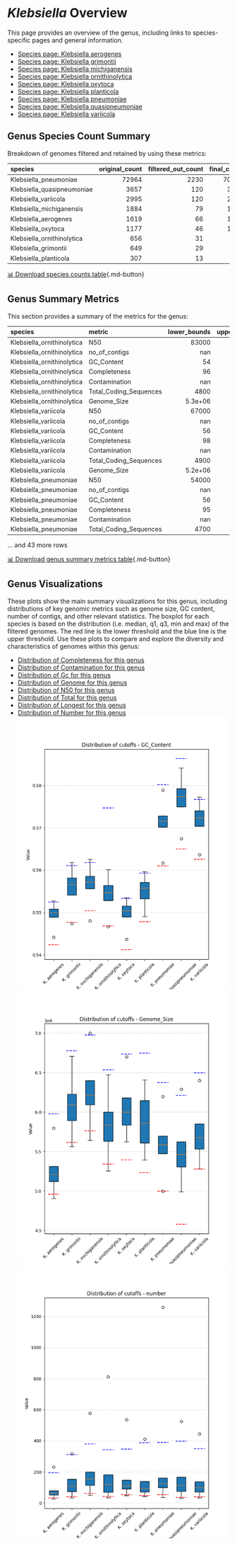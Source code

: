# *Klebsiella* Overview
This page provides an overview of the genus, including links to species-specific pages and general information.

- [Species page: Klebsiella aerogenes](Klebsiella_aerogenes/index.md)
- [Species page: Klebsiella grimontii](Klebsiella_grimontii/index.md)
- [Species page: Klebsiella michiganensis](Klebsiella_michiganensis/index.md)
- [Species page: Klebsiella ornithinolytica](Klebsiella_ornithinolytica/index.md)
- [Species page: Klebsiella oxytoca](Klebsiella_oxytoca/index.md)
- [Species page: Klebsiella planticola](Klebsiella_planticola/index.md)
- [Species page: Klebsiella pneumoniae](Klebsiella_pneumoniae/index.md)
- [Species page: Klebsiella quasipneumoniae](Klebsiella_quasipneumoniae/index.md)
- [Species page: Klebsiella variicola](Klebsiella_variicola/index.md)
## Genus Species Count Summary
Breakdown of genomes filtered and retained by using these metrics:

| species                    |   original_count |   filtered_out_count |   final_count |
|:---------------------------|-----------------:|---------------------:|--------------:|
| Klebsiella_pneumoniae      |            72964 |                 2230 |         70734 |
| Klebsiella_quasipneumoniae |             3657 |                  120 |          3537 |
| Klebsiella_variicola       |             2995 |                  120 |          2875 |
| Klebsiella_michiganensis   |             1884 |                   79 |          1805 |
| Klebsiella_aerogenes       |             1619 |                   66 |          1553 |
| Klebsiella_oxytoca         |             1177 |                   46 |          1131 |
| Klebsiella_ornithinolytica |              656 |                   31 |           625 |
| Klebsiella_grimontii       |              649 |                   29 |           620 |
| Klebsiella_planticola      |              307 |                   13 |           294 |


[📊 Download species counts table](species_counts.csv){.md-button}
## Genus Summary Metrics
This section provides a summary of the metrics for the genus:

| species                    | metric                 |   lower_bounds |   upper_bounds |
|:---------------------------|:-----------------------|---------------:|---------------:|
| Klebsiella_ornithinolytica | N50                    |    83000       |      nan       |
| Klebsiella_ornithinolytica | no_of_contigs          |      nan       |      350       |
| Klebsiella_ornithinolytica | GC_Content             |       54       |       58       |
| Klebsiella_ornithinolytica | Completeness           |       96       |      nan       |
| Klebsiella_ornithinolytica | Contamination          |      nan       |        4       |
| Klebsiella_ornithinolytica | Total_Coding_Sequences |     4800       |     6300       |
| Klebsiella_ornithinolytica | Genome_Size            |        5.3e+06 |        6.6e+06 |
| Klebsiella_variicola       | N50                    |    67000       |      nan       |
| Klebsiella_variicola       | no_of_contigs          |      nan       |      350       |
| Klebsiella_variicola       | GC_Content             |       56       |       58       |
| Klebsiella_variicola       | Completeness           |       98       |      nan       |
| Klebsiella_variicola       | Contamination          |      nan       |        3       |
| Klebsiella_variicola       | Total_Coding_Sequences |     4900       |     6500       |
| Klebsiella_variicola       | Genome_Size            |        5.2e+06 |        6.5e+06 |
| Klebsiella_pneumoniae      | N50                    |    54000       |      nan       |
| Klebsiella_pneumoniae      | no_of_contigs          |      nan       |      390       |
| Klebsiella_pneumoniae      | GC_Content             |       56       |       59       |
| Klebsiella_pneumoniae      | Completeness           |       95       |      nan       |
| Klebsiella_pneumoniae      | Contamination          |      nan       |        5       |
| Klebsiella_pneumoniae      | Total_Coding_Sequences |     4700       |     6500       |

... and 43 more rows


[📊 Download genus summary metrics table](genus_summary_metrics.csv){.md-button}
## Genus Visualizations
These plots show the main summary visualizations for this genus, including distributions of key genomic metrics such as genome size, GC content, number of contigs, and other relevant statistics. The boxplot for each species is based on the distribution (i.e. median, q1, q3, min and max) of the filtered genomes. The red line is the lower threshold and the blue line is the upper threshold. Use these plots to compare and explore the diversity and characteristics of genomes within this genus:

- [Distribution of Completeness for this genus](Completeness_Specific_boxplot_0.png)
- [Distribution of Contamination for this genus](Contamination_boxplot_0.png)
- [Distribution of Gc for this genus](GC_Content_boxplot_0.png)
- [Distribution of Genome for this genus](Genome_Size_boxplot_0.png)
- [Distribution of N50 for this genus](N50_boxplot_0.png)
- [Distribution of Total for this genus](Total_Coding_Sequences_boxplot_0.png)
- [Distribution of Longest for this genus](longest_boxplot_0.png)
- [Distribution of Number for this genus](number_boxplot_0.png)
![Distribution of Gc](GC_Content_boxplot_0.png)
![Distribution of Genome](Genome_Size_boxplot_0.png)
![Distribution of Number](number_boxplot_0.png)
